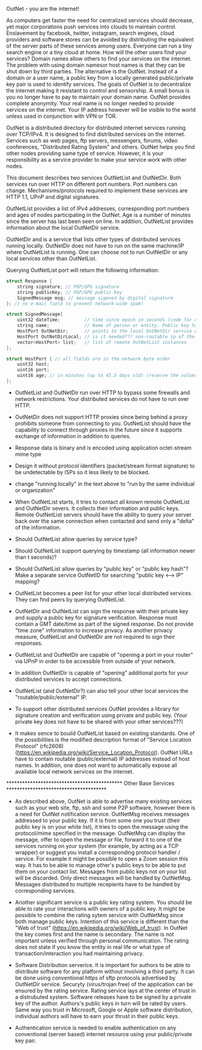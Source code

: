 OutNet - you are the internet!

As computers get faster the need for centralized services should decrease, yet major corporations push services into clouds to maintain control.  Enslavement by facebook, twitter, instagram, search engines, cloud providers and software stores can be avoided by distributing the equivalent of the server parts of these services among users.  Everyone can run a tiny search engine or a tiny cloud at home.  How will the other users find your services?  Domain names allow others to find your services on the internet.  The problem with using domain namesor host names is that they can be shut down by third parties.  The alternative is the OutNet.  Instead of a domain or a user name, a public key from a locally generated public/private key pair is used to identify services.  The goals of OutNet is to decentralize the internet making it resistant to control and sensorship.  A small bonus is you no longer have to pay to maintain your domain name.  OutNet provides complete anonymity.  Your real name is no longer needed to provide services on the internet.  Your IP address however will be visible to the world unless used in conjunction with VPN or TOR.

OutNet is a distributed directory for distributed internet services running over TCP/IPv4.  It is designed to find distributed services on the internet.  Services such as web pages, ftp servers, messengers, forums, video conferences, "Distributed Rating System" and others.  OutNet helps you find other nodes providing same type of service.  However, it is your responsibility as a service provider to make your service work with other nodes.

This document describes two services OutNetList and OutNetDir.  Both services run over HTTP on different port numbers.  Port numbers can change.  Mechanisms/protocols required to implement these services are HTTP 1.1, UPnP and digital signatures.

OutNetList provides a list of IPv4 addresses, corresponding port numbers and ages of nodes participating in the OutNet.  Age is a number of minutes since the server has last been seen on line.  In addition, OutNetList provides information about the local OutNetDir service.

OutNetDir and is a service that lists other types of distributed services running locally.  OutNetDir does not have to run on the same machine/IP where OutNetList is running.  One can choose not to run OutNetDir or any local services other than OutNetList.

Querying OutNetList port will return the following information:

```cpp
struct Response {
    string signature; // PGP/GPG signature
    string publicKey; // PGP/GPG public key
    SignedMessage msg; // message sigened by digital signature
}; // no e-mail field to prevent network-wide spam!

struct SignedMessage{
    uint32 dateTime;         // time since epoch in seconds (code for overflow using modulo arithmetics)
    string name;             // Name of person or entity. Public key hashes can be used instead.  MD5 might work since hashing a key.
    HostPort OutNetDir;      // points to the local OutNetDir service or filled with zeros.
    HostPort OutNetDirLocal; // is it needed??? non-routable ip of the OutNetDir service (local/behind the router 192.168.x.x or 10.x.x.x)
    vector<HostPort> list;   // list of remote OutNetList instances
};

struct HostPort { // all fields are in the network byte order
    uint32 host;
    uint16 port;
    uint16 age; // in minutes (up to 45.5 days old) (reserve the values over 65,500 ???)
};
```


* OutNetList and OutNetDir run over HTTP to bypass some firewalls and network restrictions.  Your distributed services do not have to run over HTTP.
* OutNetDir does not support HTTP proxies since being behind a proxy prohibits someone from connecting to you.  OutNetList should have the capability to connect through proxies in the future since it supports exchange of information in addition to queries.


* Response data is binary and is encoded using application octet-stream mime type
* Design it without protocol identifiers (packet/stream format signature) to be undetectable by ISPs so it less likely to be blocked.
* change "running locally" in the text above to "run by the same individual or organization"


* When OutNetList starts, it tries to contact all known remote OutNetList and OutNetDir severs. It collects their information and public keys.  Remote OutNetList servers should have the ability to query your server back over the same connection when contacted and send only a "delta" of the information.
* Should OutNetList allow queries by service type?
* Should OutNetList support querying by timestamp (all information newer than t seconds)?
* Should OutNetList allow queries by "public key" or "public key hash"?  Make a separate service OutNetID for searching "public key <--> IP" mapping?
* OutNetList becomes a peer list for your other local distributed services.  They can find peers by querying OutNetList.


* OutNetDir and OutNetList can sign the response with their private key and supply a public key for signature verification.  Response must contain a GMT date/time as part of the signed response.  Do not provide "time zone" information to increase privacy.  As another privacy measure, OutNetList and OutNetDir are not required to sign their responses.


* OutNetList and OutNetDir are capable of "opening a port in your router" via UPnP in order to be accessible from outside of your network.
* In addition OutNetDir is capable of "opening" additional ports for your distributed services to accept connections.
* OutNetList (and OutNetDir?) can also tell your other local services the "routable/public/external" IP.
* To support other distributed services OutNet provides a library for signature creation and verification using private and public key. (Your private key does not have to be shared with your other services???)


* It makes sence to bouild OutNetList based on existing standards.  One of the possibilities is the modified description format of "Service Location Protocol" (rfc2608) (https://en.wikipedia.org/wiki/Service_Location_Protocol).  OutNet URLs have to contain routable (public/external) IP addresses instead of host names.  In addition, one does not want to automatically expose all available local network services on the internet.

********************************************  Other Base Services **************************************

* As described above, OutNet is able to advertise many existing services such as your web site, ftp, ssh and some P2P software, however there is a need for OutNet notification service.  OutNetMsg receives messages addressed to your public key.  If it is from some one you trust (their public key is on your white list), it tries to open the message using the protocol/mime specified in the message.  OutNetMsg can display the message, offer to open the message or file, forward it to one of the services running on your system (for example, by acting as a TCP wrapper) or suggest you install a corresponding protocol handler / service.  For example it might be possible to open a Zoom session this way.  It has to be able to manage other's public keys to be able to put them on your contact list.  Messages from public keys not on your list will be discarded.  Only direct messages will be handled by OutNetMsg.  Messages distributed to multiple recepients have to be handled by corresponding services.


* Another significant service is a public key rating system.  You should be able to rate your interactions with owners of a public key.  It might be possible to combine the rating sytem service with OutNetMsg since both manage public keys.  Intention of this service is different than the "Web of trust" (https://en.wikipedia.org/wiki/Web_of_trust).  In OutNet the key comes first and the name is secondary.  The name is not important unless verified through personal communication.  The rating does not state if you know the entity in real life or what type of transaction/interaction you had maintaining privacy.


* Software Distribution serverice.  It is important for authors to be able to distribute software for any platform without involving a third party.  It can be done using conventional https of sftp protocols advertised by OutNetDir service.  Securyty (virus/trojan free) of the application can be ensured by the rating service.  Rating service lays at the center of trust in a distrubuted system.  Software releases have to be signed by a private key of the author.  Authors's public keys in turn will be rated by users.  Same way you trust in Microsoft, Google or Apple software distribution, individual authors will have to earn your thrust in their public keys.

* Authentication service is needed to enable authentication on any conventional (server based) internet resource using your public/private key pair.
